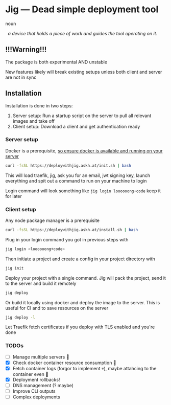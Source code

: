 # Jig — Dead simple deployment tool

noun

&nbsp; _a device that holds a piece of work and guides the tool operating on it._

## !!!Warning!!!

The package is both experimental AND unstable

New features likely will break existing setups unless both client and server are not in sync

## Installation

Installation is done in two steps:

1. Server setup: Run a startup script on the server to pull all relevant images and take off
2. Client setup: Download a client and get authentication ready

### Server setup

Docker is a prerequisite, [so ensure docker is available and running on your server](https://docs.docker.com/engine/install/)

```bash
curl -fsSL https://deploywithjig.askh.at/init.sh | bash
```

This will load traefik, jig, ask you for an email, jwt signing key, launch everything and spit out a command to run on your machine to login

Login command will look something like `jig login loooooong+code` keep it for later

### Client setup

Any node package manager is a prerequisite

```bash
curl -fsSL https://deploywithjig.askh.at/install.sh | bash
```

Plug in your login command you got in previous steps with

```bash
jig login <loooooong+code>
```

Then initiate a project and create a config in your project directory with

```bash
jig init
```

Deploy your project with a single command. Jig will pack the project, send it to the server and build it remotely

```bash
jig deploy
```

Or build it locally using docker and deploy the image to the server. This is useful for CI and to save resources on the server

```bash
jig deploy -l
```

Let Traefik fetch certificates if you deploy with TLS enabled and you're done

### TODOs

- [ ] Manage multiple servers 🌿
- [x] Check docker container resource consumption 💸
- [x] Fetch container logs (forgor to implement 💀), maybe attahcing to the container even 🤔
- [x] Deployment rollbacks!
- [ ] DNS management (? maybe)
- [ ] Improve CLI outputs
- [ ] Complex deployments
